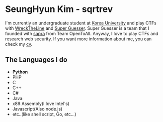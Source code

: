 # SeungHyun Kim - sqrtrev

I'm currently an undergraduate student at [Korea University](https://korea.edu) and play CTFs with [WreckTheLine](https://wrecktheline.com) and [Super Guesser](https://ctftime.org/team/130817). Super Guesser is a team that I founded with [sapra](https://twitter.com/0xsapra) from Team OpenToAll.
Anyway, I love to play CTFs and research web security. If you want more information about me, you can check my [cv](http://cv.vuln.live).


## The Languages I do
- **Python**
- PHP
- C
- C++
- C#
- Java
- x86 Assembly(I love Intel's)
- Javascript(Also node.js)
- etc..(like shell script, Go, etc...)


<!--
**sqrtrev/sqrtrev** is a ✨ _special_ ✨ repository because its `README.md` (this file) appears on your GitHub profile.

Here are some ideas to get you started:

### Hi there 👋
- 🔭 I’m currently working on ...
- 🌱 I’m currently learning ...
- 👯 I’m looking to collaborate on ...
- 🤔 I’m looking for help with ...
- 💬 Ask me about ...
- 📫 How to reach me: ...
- 😄 Pronouns: ...
- ⚡ Fun fact: ...
-->
